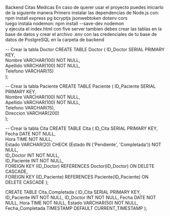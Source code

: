 Backend Citas Medicas
En caso de querer usar el proyecto puedes iniciarlo de la siguiente manera 
Primero instalar las dependencias de Node.js con:
npm install express pg bcryptjs jsonwebtoken dotenv cors   
luego instala nodemon:
npm install --save-dev nodemon   
y ejecuta el index.html con five server 
tambien debes crear las tablas en la base de datos y crear el archivo .env con las credenciales de tu base de datos de PostgreSQL en la carpeta de backend

-- Crear la tabla Doctor
CREATE TABLE Doctor (
    ID_Doctor SERIAL PRIMARY KEY,    
    Nombre VARCHAR(100) NOT NULL,     
    Apellido VARCHAR(100) NOT NULL,  
    Telefono VARCHAR(15)             
);

-- Crear la tabla Paciente
CREATE TABLE Paciente (
    ID_Paciente SERIAL PRIMARY KEY,   
    Nombre VARCHAR(100) NOT NULL,      
    Apellido VARCHAR(100) NOT NULL,     
    Telefono VARCHAR(15),             
    Direccion VARCHAR(200)          
);

-- Crear la tabla Cita
CREATE TABLE Cita (
    ID_Cita SERIAL PRIMARY KEY,       
    Fecha DATE NOT NULL,             
    Hora TIME NOT NULL,               
    Estado VARCHAR(20) CHECK (Estado IN ('Pendiente', 'Completada')) NOT NULL,  
    ID_Doctor INT NOT NULL,            
    ID_Paciente INT NOT NULL,          
    FOREIGN KEY (ID_Doctor) REFERENCES Doctor(ID_Doctor) ON DELETE CASCADE,  
    FOREIGN KEY (ID_Paciente) REFERENCES Paciente(ID_Paciente) ON DELETE CASCADE 
);


CREATE TABLE Cita_Completada (
    ID_Cita SERIAL PRIMARY KEY,
    ID_Paciente INT NOT NULL,
    ID_Doctor INT NOT NULL,
    Fecha DATE NOT NULL,
    Hora TIME NOT NULL,
    Estado VARCHAR(50) NOT NULL,
    Fecha_Completada TIMESTAMP DEFAULT CURRENT_TIMESTAMP
);